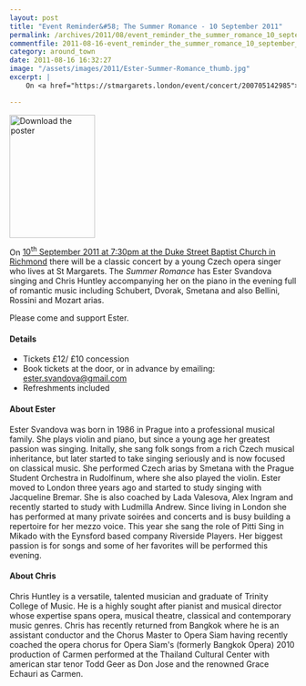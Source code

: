 ```yaml
---
layout: post
title: "Event Reminder&#58; The Summer Romance - 10 September 2011"
permalink: /archives/2011/08/event_reminder_the_summer_romance_10_september_201.html
commentfile: 2011-08-16-event_reminder_the_summer_romance_10_september_201
category: around_town
date: 2011-08-16 16:32:27
image: "/assets/images/2011/Ester-Summer-Romance_thumb.jpg"
excerpt: |
    On <a href="https://stmargarets.london/event/concert/200705142985">10<sup>th</sup> September 2011 at 7:30pm at the Duke Street Baptist Church in Richmond</a> there will be a classic concert by a young Czech opera singer who lives at St Margarets.  The _Summer Romance_ has Ester Svandova singing and Chris Huntley accompanying her on the piano in the evening full of romantic music including Schubert, Dvorak, Smetana and also Bellini, Rossini and Mozart arias.

---
```


<a href="/assets/images/2011/Ester-Summer-Romance.jpg" title="See larger version of - Download the poster"><img src="/assets/images/2011/Ester-Summer-Romance_thumb.jpg" width="150" height="216" alt="Download the poster" class="photo right" /></a>

On [10<sup>th</sup> September 2011 at 7:30pm at the Duke Street Baptist Church in Richmond](/event/concert/200705142985) there will be a classic concert by a young Czech opera singer who lives at St Margarets. The *Summer Romance* has Ester Svandova singing and Chris Huntley accompanying her on the piano in the evening full of romantic music including Schubert, Dvorak, Smetana and also Bellini, Rossini and Mozart arias.

Please come and support Ester.

#### Details

-   Tickets £12/ £10 concession
-   Book tickets at the door, or in advance by emailing: <ester.svandova@gmail.com>
-   Refreshments included

#### About Ester

Ester Svandova was born in 1986 in Prague into a professional musical family. She plays violin and piano, but since a young age her greatest passion was singing. Initally, she sang folk songs from a rich Czech musical inheritance, but later started to take singing seriously and is now focused on classical music. She performed Czech arias by Smetana with the Prague Student Orchestra in Rudolfinum, where she also played the violin. Ester moved to London three years ago and started to study singing with Jacqueline Bremar. She is also coached by Lada Valesova, Alex Ingram and recently started to study with Ludmilla Andrew. Since living in London she has performed at many private soirées and concerts and is busy building a repertoire for her mezzo voice. This year she sang the role of Pitti Sing in Mikado with the Eynsford based company Riverside Players. Her biggest passion is for songs and some of her favorites will be performed this evening.

#### About Chris

Chris Huntley is a versatile, talented musician and graduate of Trinity College of Music. He is a highly sought after pianist and musical director whose expertise spans opera, musical theatre, classical and contemporary music genres. Chris has recently returned from Bangkok where he is an assistant conductor and the Chorus Master to Opera Siam having recently coached the opera chorus for Opera Siam's (formerly Bangkok Opera) 2010 production of Carmen performed at the Thailand Cultural Center with american star tenor Todd Geer as Don Jose and the renowned Grace Echauri as Carmen.
